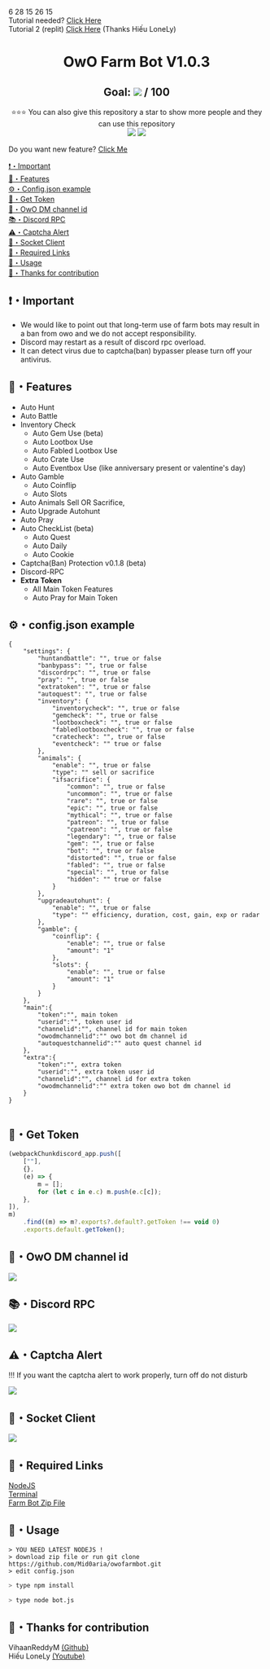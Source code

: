 6 28 15 26 15<br>
Tutorial needed? <a href="https://youtu.be/sso05qx8Hac">Click Here</a><br>
Tutorial 2 (replit) <a href="https://www.youtube.com/watch?v=tiSd99NEhb4">Click Here</a> (Thanks Hiếu LoneLy)

<h1 align="center">OwO Farm Bot V1.0.3 </h1>
<h2 align="center">Goal: <a href="https://github.com/Mid0aria/owofarmbot/stargazers"><img src="https://img.shields.io/github/stars/Mid0aria/owofarmbot" /></a> / 100</h2>

<p align="center">
⭐⭐⭐ You can also give this repository a star to show more people and they can use this repository<br>
<a href="https://github.com/Mid0aria/owofarmbot"><img src="https://hits.sh/github.com/Mid0aria/owofarmbot.svg?view=today-total&label=Repo%20Today/Total%20Views&color=770ca1&labelColor=007ec6"/></a>
<a href="https://github.com/Mid0aria/owofarmbot"><img src="https://img.shields.io/github/last-commit/mid0aria/owofarmbot" /></a>

Do you want new feature? <a href ="https://github.com/Mid0aria/owofarmbot/issues/24">Click Me</a>

</p>

[❗・Important](#important)<br>
[👑・Features](#features)<br>
[⚙・Config.json example](#configjson-example)<br>
[💎・Get Token](#get-token)<br>
[📍・OwO DM channel id](#owo-dm-channel-id)<br>
[📚・Discord RPC](#discord-rpc)<br>
[⚠️・Captcha Alert](#captcha-alert)<br>
[📡・Socket Client](#socket-client)<br>
[🔗・Required Links](#required-links)<br>
[🎈・Usage](#usage)<br>
[🥰・Thanks for contribution](#thanks-for-contribution)<br>


## ❗・Important

-   We would like to point out that long-term use of farm bots may result in a ban from owo and we do not accept responsibility.
-   Discord may restart as a result of discord rpc overload.
-   It can detect virus due to captcha(ban) bypasser please turn off your antivirus.

## 👑・Features

-   Auto Hunt
-   Auto Battle
-   Inventory Check
    -   Auto Gem Use (beta)
    -   Auto Lootbox Use
    -   Auto Fabled Lootbox Use
    -   Auto Crate Use
    -   Auto Eventbox Use (like anniversary present or valentine's day)
-   Auto Gamble
    -   Auto Coinflip
    -   Auto Slots
-   Auto Animals Sell OR Sacrifice,
-   Auto Upgrade Autohunt
-   Auto Pray
-   Auto CheckList (beta)
    -   Auto Quest
    -   Auto Daily
    -   Auto Cookie
-   Captcha(Ban) Protection v0.1.8 (beta)
-   Discord-RPC
-   **Extra Token**
    -   All Main Token Features
    -   Auto Pray for Main Token

## ⚙・config.json example

```
{
    "settings": {
        "huntandbattle": "", true or false
        "banbypass": "", true or false
        "discordrpc": "", true or false
        "pray": "", true or false
        "extratoken": "", true or false
        "autoquest": "", true or false
        "inventory": {
            "inventorycheck": "", true or false
            "gemcheck": "", true or false
            "lootboxcheck": "", true or false
            "fabledlootboxcheck": "", true or false
            "cratecheck": "", true or false
            "eventcheck": "" true or false
        },
        "animals": {
            "enable": "", true or false
            "type": "" sell or sacrifice
            "ifsacrifice": {
                "common": "", true or false
                "uncommon": "", true or false
                "rare": "", true or false
                "epic": "", true or false
                "mythical": "", true or false
                "patreon": "", true or false
                "cpatreon": "", true or false
                "legendary": "", true or false
                "gem": "", true or false
                "bot": "", true or false
                "distorted": "", true or false
                "fabled": "", true or false
                "special": "", true or false
                "hidden": "" true or false
            }
        },
        "upgradeautohunt": {
            "enable": "", true or false
            "type": "" efficiency, duration, cost, gain, exp or radar
        },
        "gamble": {
            "coinflip": {
                "enable": "", true or false
                "amount": "1"
            },
            "slots": {
                "enable": "", true or false
                "amount": "1"
            }
        }
    },
    "main":{
        "token":"", main token
        "userid":"", token user id
        "channelid":"", channel id for main token
        "owodmchannelid":"" owo bot dm channel id
        "autoquestchannelid":"" auto quest channel id
    },
    "extra":{
        "token":"", extra token
        "userid":"", extra token user id
        "channelid":"", channel id for extra token
        "owodmchannelid":"" extra token owo bot dm channel id
    }
}


```

## 💎・Get Token

```js
(webpackChunkdiscord_app.push([
    [""],
    {},
    (e) => {
        m = [];
        for (let c in e.c) m.push(e.c[c]);
    },
]),
m)
    .find((m) => m?.exports?.default?.getToken !== void 0)
    .exports.default.getToken();
```

## 📍・OwO DM channel id

![](https://raw.githubusercontent.com/Mid0aria/owofarmbot/main/images/owochannelid.jpg)

## 📚・Discord RPC

![](https://raw.githubusercontent.com/Mid0aria/owofarmbot/main/images/rpc.jpg)

## ⚠️・Captcha Alert
!!! If you want the captcha alert to work properly, turn off do not disturb

![](https://raw.githubusercontent.com/Mid0aria/owofarmbot/main/images/captchaalert.png)



## 📡・Socket Client

![](https://raw.githubusercontent.com/Mid0aria/owofarmbot/main/images/socketclient.png)

## 🔗・Required Links

[NodeJS](https://nodejs.org/en/)<br>
[Terminal](https://apps.microsoft.com/store/detail/windows-terminal/9N0DX20HK701)<br>
[Farm Bot Zip File](https://github.com/Mid0aria/owofarmbot/archive/refs/heads/main.zip)

## 🎈・Usage

```
> YOU NEED LATEST NODEJS !
> download zip file or run git clone https://github.com/Mid0aria/owofarmbot.git
> edit config.json
```

```bash
> type npm install
```

```bash
> type node bot.js
```

## 🥰・Thanks for contribution
VihaanReddyM <a href="https://github.com/VihaanReddyM">(Github)</a><br>
Hiếu LoneLy <a href="https://www.youtube.com/watch?v=tiSd99NEhb4">(Youtube)</a>

